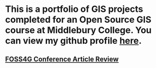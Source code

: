 # This is a portfolio of GIS projects completed for an Open Source GIS course at Middlebury College. You can view my github profile [here](https://github.com/derrickburt).

## [FOSS4G Conference Article Review](blogs/foss4greview.md)
